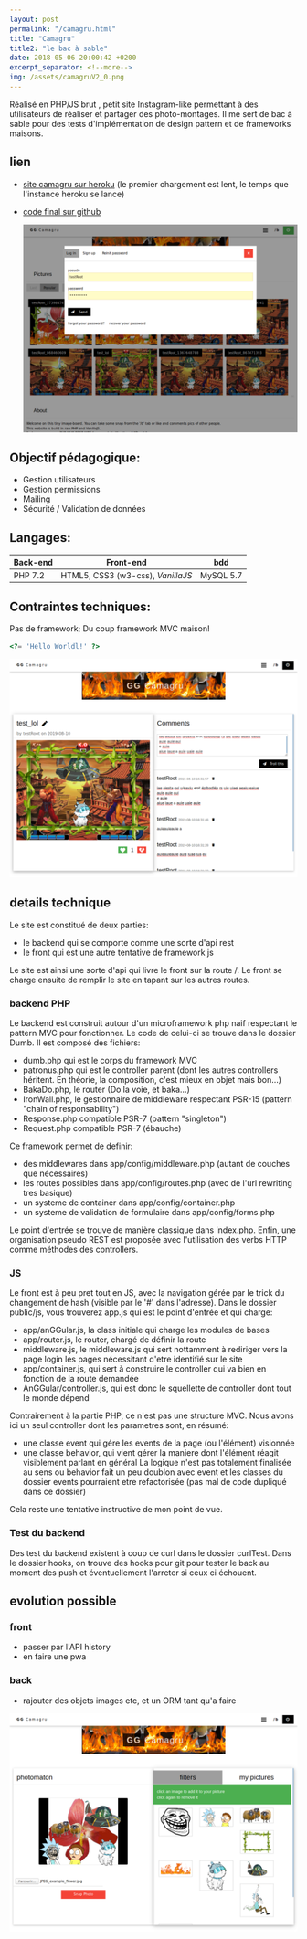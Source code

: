 ```yaml
---
layout: post
permalink: "/camagru.html"
title: "Camagru"
title2: "le bac à sable"
date: 2018-05-06 20:00:42 +0200
excerpt_separator: <!--more-->
img: /assets/camagruV2_0.png
---
```


Réalisé en PHP/JS brut , petit site Instagram-like permettant à des utilisateurs de réaliser et partager des photo-montages.
Il me sert de bac à sable pour des tests d'implémentation de design pattern et de frameworks maisons.

<!--more-->

## lien

- [site camagru sur heroku](https://camagru42.herokuapp.com/#) (le premier chargement est lent, le temps que l'instance heroku se lance)
- [code final sur github](https://github.com/jgroc-de/camagru)

  ![screenshot](/assets/camagruV2_0.png)

## Objectif pédagogique:

- Gestion utilisateurs
- Gestion permissions
- Mailing
- Sécurité / Validation de données

## Langages:

| Back-end | Front-end                         | bdd       |
| -------- | --------------------------------- | --------- |
| PHP 7.2  | HTML5, CSS3 (w3-css), _VanillaJS_ | MySQL 5.7 |

## Contraintes techniques:

Pas de framework; Du coup framework MVC maison!

```php
<?= 'Hello Worldl!' ?>
```

![screenshot](/assets/camagruV2_1.png)

## details technique

Le site est constitué de deux parties:
- le backend qui se comporte comme une sorte d'api rest
- le front qui est une autre tentative de framework js

Le site est ainsi une sorte d'api qui livre le front sur la route /.
Le front se charge ensuite de remplir le site en tapant sur les autres routes.

### backend PHP

Le backend est construit autour d'un microframework php naif respectant le pattern MVC pour fonctionner.
Le code de celui-ci se trouve dans le dossier Dumb.
Il est composé des fichiers:
- dumb.php qui est le corps du framework MVC
- patronus.php qui est le controller parent (dont les autres controllers héritent. En théorie, la composition, c'est mieux en objet mais bon…)
- BakaDo.php, le router (Do la voie, et baka…)
- IronWall.php, le gestionnaire de middleware respectant PSR-15 (pattern "chain of responsability")
- Response.php compatible PSR-7 (pattern "singleton")
- Request.php compatible PSR-7 (ébauche)

Ce framework permet de definir:
- des middlewares dans app/config/middleware.php (autant de couches que nécessaires)
- les routes possibles dans app/config/routes.php (avec de l'url rewriting tres basique)
- un systeme de container dans app/config/container.php
- un systeme de validation de formulaire dans app/config/forms.php

Le point d'entrée se trouve de manière classique dans index.php.
Enfin, une organisation pseudo REST est proposée avec l'utilisation des verbs HTTP comme méthodes des controllers.

### JS

Le front est à peu pret tout en JS, avec la navigation gérée par le trick du changement de hash (visible par le '#' dans l'adresse).
Dans le dossier public/js, vous trouverez app.js qui est le point d'entrée
et qui charge:
- app/anGGular.js, la class initiale qui charge les modules de bases
- app/router.js, le router, chargé de définir la route
- middleware.js, le middleware.js qui sert nottamment à rediriger vers la page login les pages nécessitant d'etre identifié sur le site
- app/container.js, qui sert à construire le controller qui va bien en fonction de la route demandée
- AnGGular/controller.js, qui est donc le squellette de controller dont tout le monde dépend

Contrairement à la partie PHP, ce n'est pas une structure MVC. Nous avons ici un seul controller dont les parametres sont, en résumé:
- une classe event qui gére les events de la page (ou l'élément) visionnée
- une classe behavior, qui vient gérer la maniere dont l'élément réagit visiblement parlant en général
La logique n'est pas totalement finalisée au sens ou behavior fait un peu doublon avec event et les classes du dossier events pourraient etre refactorisée (pas mal de code dupliqué dans ce dossier)

Cela reste une tentative instructive de mon point de vue.


### Test du backend

Des test du backend existent à coup de curl dans le dossier curlTest.
Dans le dossier hooks, on trouve des hooks pour git pour tester le back au moment des push et éventuellement l'arreter si ceux ci échouent.

## evolution possible

### front
- passer par l'API history
- en faire une pwa

### back
- rajouter des objets images etc, et un ORM tant qu'a faire

![screenshot](/assets/camagruV2_2.png)
